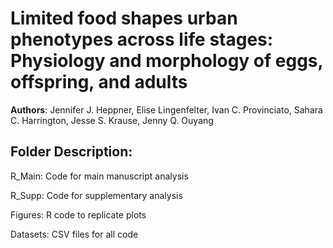 # Limited food shapes urban phenotypes across life stages: Physiology and morphology of eggs, offspring, and adults

**Authors**: Jennifer J. Heppner, Elise Lingenfelter, Ivan C. Provinciato, Sahara C. Harrington, Jesse S. Krause, Jenny Q. Ouyang

## Folder Description:

R_Main: Code for main manuscript analysis

R_Supp: Code for supplementary analysis

Figures: R code to replicate plots

Datasets: CSV files for all code
